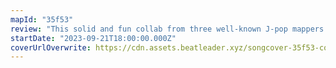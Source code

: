 ```yaml
---
mapId: "35f53"
review: "This solid and fun collab from three well-known J-pop mappers stands out for its two great top diffs, well-mapped downmaps and nice lights on the Lizzo Environment!"
startDate: "2023-09-21T18:00:00.000Z"
coverUrlOverwrite: https://cdn.assets.beatleader.xyz/songcover-35f53-cover.jpg
---
```

